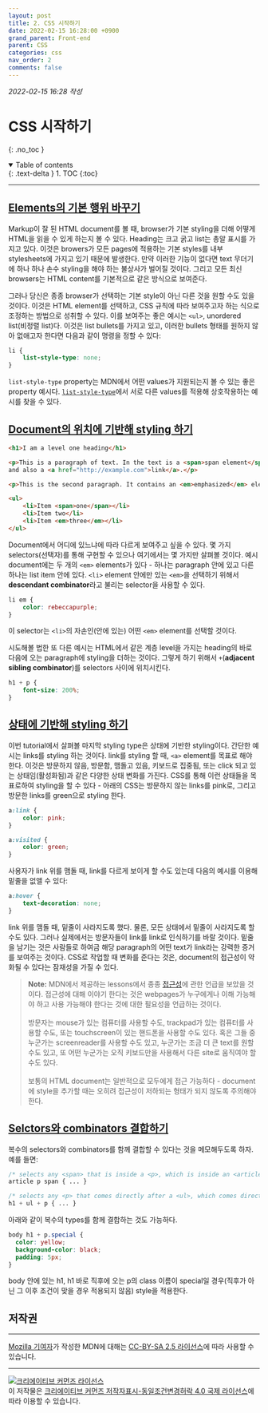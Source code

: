 ```yaml
---
layout: post
title: 2. CSS 시작하기
date: 2022-02-15 16:28:00 +0900
grand_parent: Front-end
parent: CSS
categories: css
nav_order: 2
comments: false
---
```


_2022-02-15 16:28 작성_

# CSS 시작하기

{: .no_toc }

<details open markdown="block">
  <summary>
    Table of contents
  </summary>
  {: .text-delta }
1. TOC
{:toc}
</details>

---

## [Elements의 기본 행위 바꾸기](https://developer.mozilla.org/en-US/docs/Learn/CSS/First_steps/Getting_started#changing_the_default_behavior_of_elements)

Markup이 잘 된 HTML document를 볼 때, browser가 기본 styling을 더해 어떻게 HTML을 읽을 수 있게 하는지 볼 수 있다. Heading는 크고 굵고 list는 총알 표시를 가지고 있다. 이것은 browers가 모든 pages에 적용하는 기본 styles를 내부 stylesheets에 가지고 있기 때문에 발생한다. 만약 이러한 기능이 없다면 text 무더기에 하나 하나 손수 styling을 해야 하는 불상사가 벌어질 것이다. 그리고 모든 최신 browsers는 HTML content를 기본적으로 같은 방식으로 보여준다.

그러나 당신은 종종 browser가 선택하는 기본 style이 아닌 다른 것을 원할 수도 있을 것이다. 이것은 HTML element를 선택하고, CSS 규칙에 따라 보여주고자 하는 식으로 조정하는 방법으로 성취할 수 있다. 이를 보여주는 좋은 예시는 `<ul>`, unordered list(비정렬 list)다. 이것은 list bullets를 가지고 있고, 이러한 bullets 형태를 원하지 않아 없애고자 한다면 다음과 같이 명령을 정할 수 있다:

```css
li {
    list-style-type: none;
}
```

`list-style-type` property는 MDN에서 어떤 values가 지원되는지 볼 수 있는 좋은 property 예시다. [`list-style-type`](https://developer.mozilla.org/en-US/docs/Web/CSS/list-style-type)에서 서로 다른 values를 적용해 상호작용하는 예시를 찾을 수 있다.

## [Document의 위치에 기반해 styling 하기](https://developer.mozilla.org/en-US/docs/Learn/CSS/First_steps/Getting_started#styling_things_based_on_their_location_in_a_document)

```html
<h1>I am a level one heading</h1>

<p>This is a paragraph of text. In the text is a <span>span element</span> 
and also a <a href="http://example.com">link</a>.</p>

<p>This is the second paragraph. It contains an <em>emphasized</em> element.</p>

<ul>
    <li>Item <span>one</span></li>
    <li>Item two</li>
    <li>Item <em>three</em></li>
</ul>
```

Document에서 어디에 있느냐에 따라 다르게 보여주고 싶을 수 있다. 몇 가지 selectors(선택자)를 통해 구현할 수 있으나 여기에서는 몇 가지만 살펴볼 것이다. 예시 document에는 두 개의 `<em>` elements가 있다 - 하나는 paragraph 안에 있고 다른 하나는 list item 안에 있다. `<li>` element 안에만 있는 `<em>`을 선택하기 위해서 **descendant combinator**라고 불리는 selector을 사용할 수 있다.

```css
li em {
    color: rebeccapurple;
}
```

이 selector는 `<li>`의 자손인(안에 있는) 어떤 `<em>` element를 선택할 것이다.

시도해볼 법한 또 다른 예시는 HTML에서 같은 계층 level을 가지는 heading의 바로 다음에 오는 paragraph에 styling을 더하는 것이다. 그렇게 하기 위해서 `+`(**adjacent sibling combinator**)를 selectors 사이에 위치시킨다.

```css
h1 + p {
    font-size: 200%;
}
```

## [상태에 기반해 styling 하기](https://developer.mozilla.org/en-US/docs/Learn/CSS/First_steps/Getting_started#styling_things_based_on_state)

이번 tutorial에서 살펴볼 마지막 styling type은 상태에 기반한 styling이다. 간단한 예시는 links를 styling 하는 것이다. link를 styling 할 때, `<a>` element를 목표로 해야 한다. 이것은 방문하지 않음, 방문함, 맴돌고 있음, 키보드로 집중됨, 또는 click 되고 있는 상태임(활성화됨)과 같은 다양한 상태 변화를 가진다. CSS를 통해 이런 상태들을 목표로하여 styling을 할 수 있다 - 아래의 CSS는 방문하지 않는 links를 pink로, 그리고 방문한 links를 green으로 styling 한다.

```css
a:link {
    color: pink;
}

a:visited {
    color: green;
}
```

사용자가 link 위를 맴돌 때, link를 다르게 보이게 할 수도 있는데 다음의 예시를 이용해 밑줄을 없앨 수 있다:

```css
a:hover {
    text-decoration: none;
}
```

link 위를 맴돌 때, 밑줄이 사라지도록 했다. 물론, 모든 상태에서 밑줄이 사라지도록 할 수도 있다. 그러나 실제에서는 방문자들이 link를 link로 인식하기를 바랄 것이다. 밑줄을 남기는 것은 사람들로 하여금 해당 paragraph의 어떤 text가 link라는 강력한 증거를 보여주는 것이다. CSS로 작업할 때 변화를 준다는 것은, document의 접근성이 약화될 수 있다는 잠재성을 가질 수 있다.

> **Note:** MDN에서 제공하는 lessons에서 종종 [접근성](https://developer.mozilla.org/en-US/docs/Learn/Accessibility)에 관한 언급을 보았을 것이다. 접근성에 대해 이야기 한다는 것은 webpages가 누구에게나 이해 가능해야 하고 사용 가능해야 한다는 것에 대한 필요성을 언급하는 것이다.<br/><br/>방문자는 mouse가 있는 컴퓨터를 사용할 수도, trackpad가 있는 컴퓨터를 사용할 수도, 또는 touchscreen이 있는 핸드폰을 사용할 수도 있다. 혹은 그들 중 누군가는 screenreader를 사용할 수도 있고, 누군가는 조금 더 큰 text를 원할 수도 있고, 또 어떤 누군가는 오직 키보드만을 사용해서 다른 site로 움직여야 할 수도 있다.<br/><br/>보통의 HTML document는 일반적으로 모두에게 접근 가능하다 - document에 style을 추가할 때는 오히려 접근성이 저하되는 형태가 되지 않도록 주의해야 한다.

## [Selctors와 combinators 결합하기](https://developer.mozilla.org/en-US/docs/Learn/CSS/First_steps/Getting_started#combining_selectors_and_combinators)

복수의 selectors와 combinators를 함께 결합할 수 있다는 것을 메모해두도록 하자. 예를 들면:

```css
/* selects any <span> that is inside a <p>, which is inside an <article>  */
article p span { ... }

/* selects any <p> that comes directly after a <ul>, which comes directly after an <h1>  */
h1 + ul + p { ... }
```

아래와 같이 복수의 types를 함께 결합하는 것도 가능하다.

```css
body h1 + p.special {
  color: yellow;
  background-color: black;
  padding: 5px;
}
```

body 안에 있는 h1, h1 바로 직후에 오는 p의 class 이름이 special일 경우(직후가 아닌 그 이후 조건이 맞을 경우 적용되지 않음) style을 적용한다.

## 저작권

<hr/>

<a href="https://developer.mozilla.org/en-US/docs/Learn/CSS/First_steps/Getting_started/contributors.txt">Mozilla 기여자</a>가 작성한 MDN에 대해는 <a href="https://creativecommons.org/licenses/by-sa/2.5/">CC-BY-SA 2.5 라이선스</a>에 따라 사용할 수 있습니다.

<hr/>

<a rel="license" href="http://creativecommons.org/licenses/by-sa/4.0/"><img alt="크리에이티브 커먼즈 라이선스" style="border-width:0" src="https://i.creativecommons.org/l/by-sa/4.0/88x31.png" /></a><br />이 저작물은 <a rel="license" href="http://creativecommons.org/licenses/by-sa/4.0/">크리에이티브 커먼즈 저작자표시-동일조건변경허락 4.0 국제 라이선스</a>에 따라 이용할 수 있습니다.
